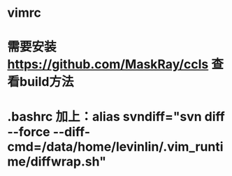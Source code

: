 # vimrc
# 需要安装 https://github.com/MaskRay/ccls 查看build方法


# .bashrc 加上：alias svndiff="svn diff --force --diff-cmd=/data/home/levinlin/.vim_runtime/diffwrap.sh"

